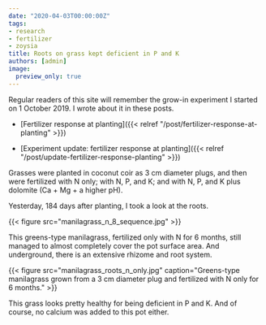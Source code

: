```yaml
---
date: "2020-04-03T00:00:00Z"
tags:
- research
- fertilizer
- zoysia
title: Roots on grass kept deficient in P and K
authors: [admin]
image:
  preview_only: true
---
```


Regular readers of this site will remember the grow-in experiment I started on 1 October 2019. I wrote about it in these posts.

* [Fertilizer response at planting]({{< relref "/post/fertilizer-response-at-planting" >}})

* [Experiment update: fertilizer response at planting]({{< relref "/post/update-fertilizer-response-planting" >}})

Grasses were planted in coconut coir as 3 cm diameter plugs, and then were fertilized with N only; with N, P, and K; and with N, P, and K plus dolomite (Ca + Mg + a higher pH).

Yesterday, 184 days after planting, I took a look at the roots.

{{< figure src="manilagrass_n_8_sequence.jpg" >}}

This greens-type manilagrass, fertilized only with N for 6 months, still managed to almost completely cover the pot surface area. And underground, there is an extensive rhizome and root system. 

{{< figure src="manilagrass_roots_n_only.jpg" caption="Greens-type manilagrass grown from a 3 cm diameter plug and fertilized with N only for 6 months." >}}

This grass looks pretty healthy for being deficient in P and K. And of course, no calcium was added to this pot either.


